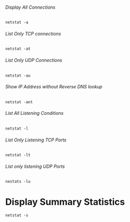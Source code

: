 ###### Display All Connections
`netstat -a`

###### List Only TCP connections
`netstat -at`

###### List Only UDP Connections
`netstat -au`

###### Show IP Address without Reverse DNS lookup
`netstat -ant`

###### List All Listening Conditions
`netstat -l`

###### List Only Listening TCP Ports
`netstat -lt`

###### List only listening UDP Ports
`nestats -lu`

# Display Summary Statistics
`netstat -s`


